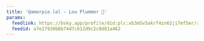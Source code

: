 ```yaml
---
title: '@amerpie.lol - Lou Plummer '
params:
  feedlink: https://bsky.app/profile/did:plc:xb3m5v5akrf4zn62ji7mf5mr/rss
  feedid: a7e17930b8b74d7c612d9c2c0d81a462
---
```

